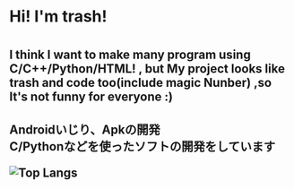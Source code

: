 <link rel="preconnect" href="https://fonts.googleapis.com">
<link rel="preconnect" href="https://fonts.gstatic.com" crossorigin>
<link href="https://fonts.googleapis.com/css2?family=RocknRoll+One&display=swap" rel="stylesheet">

<h1>Hi! I'm trash!<h1>
<h2>I think I want to make many program using C/C++/Python/HTML! , but My project looks like trash and code too(include magic Nunber) ,so It's not funny for everyone :)<h2>
<p>Androidいじり、Apkの開発<br>C/Pythonなどを使ったソフトの開発をしています<br></p>

![Top Langs](https://github-readme-stats.vercel.app/api/top-langs/?username=kaepi2022&cache_seconds=1800)

